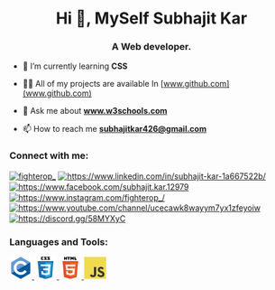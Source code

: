 <h1 align="center">Hi 👋, MySelf Subhajit Kar</h1>
<h3 align="center">A Web developer.</h3>

- 🌱 I’m currently learning **CSS**

- 👨‍💻 All of my projects are available In [www.github.com](www.github.com)

- 💬 Ask me about **www.w3schools.com**

- 📫 How to reach me **subhajitkar426@gmail.com**

<h3 align="left">Connect with me:</h3>
<p align="left">
<a href="https://twitter.com/fighterop_" target="_blank"><img align="center" src="https://raw.githubusercontent.com/rahuldkjain/github-profile-readme-generator/master/src/images/icons/Social/twitter.svg" alt="fighterop_" height="30" width="40" /></a>
<a href="https://linkedin.com/in/https://www.linkedin.com/in/subhajit-kar-1a667522b/" target="blank"><img align="center" src="https://raw.githubusercontent.com/rahuldkjain/github-profile-readme-generator/master/src/images/icons/Social/linked-in-alt.svg" alt="https://www.linkedin.com/in/subhajit-kar-1a667522b/" height="30" width="40" /></a>
<a href="https://fb.com/https://www.facebook.com/subhajit.kar.12979" target="blank"><img align="center" src="https://raw.githubusercontent.com/rahuldkjain/github-profile-readme-generator/master/src/images/icons/Social/facebook.svg" alt="https://www.facebook.com/subhajit.kar.12979" height="30" width="40" /></a>
<a href="https://instagram.com/https://www.instagram.com/fighterop_/" target="blank"><img align="center" src="https://raw.githubusercontent.com/rahuldkjain/github-profile-readme-generator/master/src/images/icons/Social/instagram.svg" alt="https://www.instagram.com/fighterop_/" height="30" width="40" /></a>
<a href="https://www.youtube.com/c/https://www.youtube.com/channel/ucecawk8wayym7yx1zfeyoiw" target="blank"><img align="center" src="https://raw.githubusercontent.com/rahuldkjain/github-profile-readme-generator/master/src/images/icons/Social/youtube.svg" alt="https://www.youtube.com/channel/ucecawk8wayym7yx1zfeyoiw" height="30" width="40" /></a>
<a href="https://discord.gg/https://discord.gg/58MYXyC" target="blank"><img align="center" src="https://raw.githubusercontent.com/rahuldkjain/github-profile-readme-generator/master/src/images/icons/Social/discord.svg" alt="https://discord.gg/58MYXyC" height="30" width="40" /></a>
</p>

<h3 align="left">Languages and Tools:</h3>
<p align="left"> <a href="https://www.cprogramming.com/" target="_blank" rel="noreferrer"> <img src="https://raw.githubusercontent.com/devicons/devicon/master/icons/c/c-original.svg" alt="c" width="40" height="40"/> </a> <a href="https://www.w3schools.com/css/" target="_blank" rel="noreferrer"> <img src="https://raw.githubusercontent.com/devicons/devicon/master/icons/css3/css3-original-wordmark.svg" alt="css3" width="40" height="40"/> </a> <a href="https://www.w3.org/html/" target="_blank" rel="noreferrer"> <img src="https://raw.githubusercontent.com/devicons/devicon/master/icons/html5/html5-original-wordmark.svg" alt="html5" width="40" height="40"/> </a> <a href="https://developer.mozilla.org/en-US/docs/Web/JavaScript" target="_blank" rel="noreferrer"> <img src="https://raw.githubusercontent.com/devicons/devicon/master/icons/javascript/javascript-original.svg" alt="javascript" width="40" height="40"/> </a> </p>
